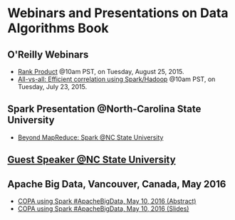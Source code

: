 Webinars and Presentations on Data Algorithms Book
==================================================

O'Reilly Webinars
-----------------
*  [Rank Product](http://www.oreilly.com/pub/e/3507) @10am PST, on Tuesday, August 25, 2015.
*  [All-vs-all: Efficient correlation using Spark/Hadoop](http://www.oreilly.com/pub/e/3200) @10am PST, on Tuesday, July 23, 2015.


Spark Presentation @North-Carolina State University
---------------------------------------------------
* [Beyond MapReduce: Spark @NC State University](http://mapreduce4hackers.com/docs/north_carolina_state_univ_spark_2015_11_23.pptx)

[Guest Speaker @NC State University](./misc/Mahmoud_Parsian_Guest_Speaker.pdf)
------------------------------------


Apache Big Data, Vancouver, Canada, May 2016
---------------------------------------------
* [COPA using Spark #ApacheBigData, May 10, 2016 (Abstract)](http://sched.co/6M0Y)
* [COPA using Spark #ApacheBigData, May 10, 2016 (Slides)](http://mapreduce4hackers.com/copa_spark_2016.pdf)

